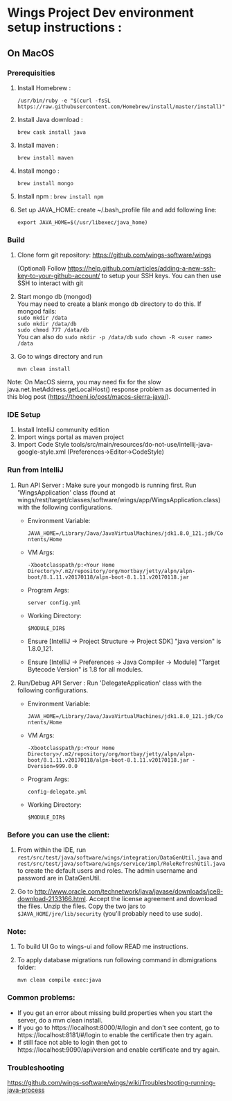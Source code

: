 # Wings Project Dev environment setup instructions :

## On MacOS

### Prerequisities

1. Install Homebrew :

    `/usr/bin/ruby -e "$(curl -fsSL https://raw.githubusercontent.com/Homebrew/install/master/install)"`
2. Install Java download : 

    `brew cask install java`
3. Install maven : 

    `brew install maven`
4. Install mongo : 

    `brew install mongo`
5. Install npm : 
    `brew install npm`
    
6. Set up JAVA_HOME: create ~/.bash_profile file and add following line:

   `export JAVA_HOME=$(/usr/libexec/java_home)`

### Build

1) Clone form git repository: https://github.com/wings-software/wings 

   (Optional) Follow https://help.github.com/articles/adding-a-new-ssh-key-to-your-github-account/
   to setup your SSH keys. You can then use SSH to interact with git 
   
2) Start mongo db (mongod)  
   You may need to create a blank mongo db directory to do this. If mongod fails:  
   `sudo mkdir /data`  
   `sudo mkdir /data/db`  
   `sudo chmod 777 /data/db`  
   You can also do
   `sudo mkdir -p /data/db`
   `sudo chown -R <user name> /data`
3) Go to wings directory and run 

    `mvn clean install`

Note: On MacOS sierra, you may need fix for the slow java.net.InetAddress.getLocalHost() response problem as documented in this blog post (https://thoeni.io/post/macos-sierra-java/).

### IDE Setup

1) Install IntelliJ community edition
2) Import wings portal as maven project
3) Import Code Style tools/src/main/resources/do-not-use/intellij-java-google-style.xml (Preferences->Editor->CodeStyle)

### Run from IntelliJ
1) Run API Server : Make sure your mongodb is running first. Run 'WingsApplication' class (found at wings/rest/target/classes/software/wings/app/WingsApplication.class) with the following configurations.
    * Environment Variable: 
    
        `JAVA_HOME=/Library/Java/JavaVirtualMachines/jdk1.8.0_121.jdk/Contents/Home`
    * VM Args: 
    
        `-Xbootclasspath/p:<Your Home Directory>/.m2/repository/org/mortbay/jetty/alpn/alpn-boot/8.1.11.v20170118/alpn-boot-8.1.11.v20170118.jar`
    * Program Args: 
    
        `server config.yml`
    * Working Directory: 
    
        `$MODULE_DIR$`
    * Ensure [IntelliJ -> Project Structure -> Project SDK] "java version" is 1.8.0_121.
    * Ensure [IntelliJ -> Preferences -> Java Compiler -> Module] "Target Bytecode Version" is 1.8 for all modules.  

2) Run/Debug API Server : Run 'DelegateApplication' class  with the following configurations.  
    * Environment Variable: 
    
        `JAVA_HOME=/Library/Java/JavaVirtualMachines/jdk1.8.0_121.jdk/Contents/Home`
    * VM Args: 
    
        `-Xbootclasspath/p:<Your Home Directory>/.m2/repository/org/mortbay/jetty/alpn/alpn-boot/8.1.11.v20170118/alpn-boot-8.1.11.v20170118.jar -Dversion=999.0.0`
    * Program Args: 
    
        `config-delegate.yml`
    * Working Directory: 
    
        `$MODULE_DIR$`

### Before you can use the client:
1) From within the IDE, run `rest/src/test/java/software/wings/integration/DataGenUtil.java` and `rest/src/test/java/software/wings/service/impl/RoleRefreshUtil.java` to create the default users and roles. The admin username and password are in DataGenUtil.

2) Go to http://www.oracle.com/technetwork/java/javase/downloads/jce8-download-2133166.html. Accept the license agreement and download the files. Unzip the files. Copy the two jars to `$JAVA_HOME/jre/lib/security` (you'll probably need to use sudo).

### Note:
1) To build UI Go to wings-ui and follow READ me instructions.

2) To apply database migrations run following command in dbmigrations folder:

    ```mvn clean compile exec:java```

### Common problems:
* If you get an error about missing build.properties when you start the server, do a mvn clean install.  
* If you go to https://localhost:8000/#/login and don't see content, go to https://localhost:8181/#/login to enable the certificate then try again.  
* If still face not able to login then got to https://localhost:9090/api/version and enable certificate and try again.

### Troubleshooting
https://github.com/wings-software/wings/wiki/Troubleshooting-running-java-process
